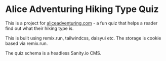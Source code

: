 # Alice Adventuring Hiking Type Quiz

This is a project for [aliceadventuring.com](aliceadventuring.com) - a fun quiz that helps a reader find out what their hiking type is.

This is built using remix.run, tailwindcss, daisyui etc. The storage is cookie based via remix.run.

The quiz schema is a headless Sanity.io CMS.
